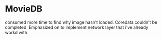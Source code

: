 # MovieDB

consumed more time to find why image hasn't loaded.
Coredata couldn't be completed. Emphasized on to implement network layer that i've already workd with.
